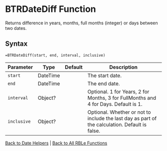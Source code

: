 # BTRDateDiff Function

Returns difference in years, months, full months (integer) or days between two dates.

## Syntax

```excel
=BTRDateDiff(start, end, interval, inclusive)
```

Parameter | Type | Default | Description
---|---|---|---
`start` | DateTime |  | The start date.
`end` | DateTime |  | The end date.
`interval` | Object? |  | Optional.  1 for Years, 2 for Months, 3 for FullMonths and 4 for Days.  Default is 1.
`inclusive` | Object? |  | Optional.  Whether or not to include the last day as part of the calculation.  Default is false.

[Back to Date Helpers](RBLeDateHelpers.md) | [Back to All RBLe Functions](RBLe.md#function-documentation)